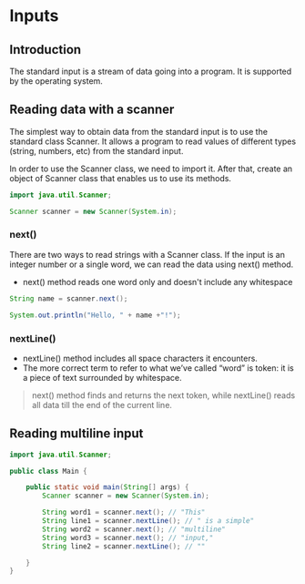 # Inputs

## Introduction

The standard input is a stream of data going into a program. It is supported by the operating system.

## Reading data with a scanner

The simplest way to obtain data from the standard input is to use the standard class Scanner. It allows a program to read values of different types (string, numbers, etc) from the standard input.

In order to use the Scanner class, we need to import it. After that, create an object of Scanner class that enables us to use its methods.

```java
import java.util.Scanner;

Scanner scanner = new Scanner(System.in);
```

### next()

There are two ways to read strings with a Scanner class. If the input is an integer number or a single word, we can read the data using next() method.

- next() method reads one word only and doesn't include any whitespace

```java
String name = scanner.next();

System.out.println("Hello, " + name +"!");
```

### nextLine()

- nextLine() method includes all space characters it encounters.
- The more correct term to refer to what we’ve called “word” is token: it is a piece of text surrounded by whitespace.

> next() method finds and returns the next token, while nextLine() reads all data till the end of the current line.

## Reading multiline input

```java
import java.util.Scanner;

public class Main {

    public static void main(String[] args) {
        Scanner scanner = new Scanner(System.in);

        String word1 = scanner.next(); // "This"
        String line1 = scanner.nextLine(); // " is a simple"
        String word2 = scanner.next(); // "multiline"
        String word3 = scanner.next(); // "input,"
        String line2 = scanner.nextLine(); // ""

    }
}
```
